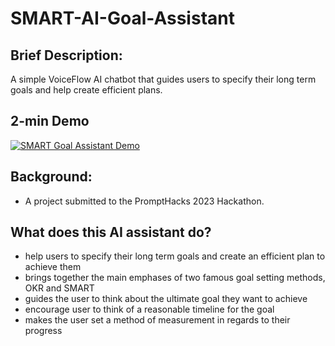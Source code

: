 # SMART-AI-Goal-Assistant
 
 ## Brief Description:
 A simple VoiceFlow AI chatbot that guides users to specify their long term goals and help create efficient plans.

## 2-min Demo
[![SMART Goal Assistant Demo](https://i.ytimg.com/vi/VoxyuZWyctI/hqdefault.jpg?sqp=-oaymwEcCNACELwBSFXyq4qpAw4IARUAAIhCGAFwAcABBg==&rs=AOn4CLCFmE87ky0cLdjCMNhKiR2i4wZXgg)](https://youtu.be/VoxyuZWyctI)

## Background:
- A project submitted to the PromptHacks 2023 Hackathon.

## What does this AI assistant do?
- help users to specify their long term goals and create an efficient plan to achieve them
- brings together the main emphases of two famous goal setting methods, OKR and SMART
- guides the user to think about the ultimate goal they want to achieve
- encourage user to think of a reasonable timeline for the goal
- makes the user set a method of measurement in regards to their progress
